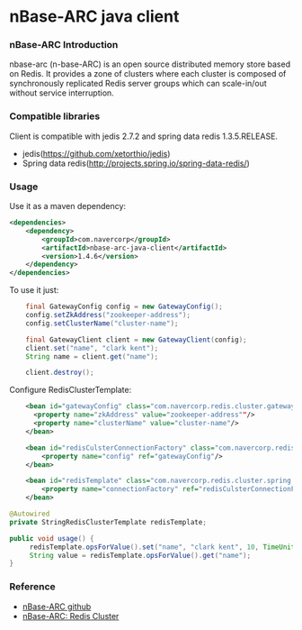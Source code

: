 # nBase-ARC java client

### nBase-ARC Introduction

nbase-arc (n-base-ARC) is an open source distributed memory store based on Redis. It provides a zone of clusters where each cluster is composed of synchronously replicated Redis server groups which can scale-in/out without service interruption.

### Compatible libraries
Client is compatible with jedis 2.7.2 and spring data redis 1.3.5.RELEASE.
* jedis(https://github.com/xetorthio/jedis)
* Spring data redis(http://projects.spring.io/spring-data-redis/)

### Usage
Use it as a maven dependency:
```xml
<dependencies>
    <dependency>
        <groupId>com.navercorp</groupId>
        <artifactId>nbase-arc-java-client</artifactId>
        <version>1.4.6</version>
    </dependency>
</dependencies>
```

To use it just:
```java
    final GatewayConfig config = new GatewayConfig();
    config.setZkAddress("zookeeper-address");
    config.setClusterName("cluster-name");

    final GatewayClient client = new GatewayClient(config);
    client.set("name", "clark kent");
    String name = client.get("name");

    client.destroy();
```

Configure RedisClusterTemplate:
```xml
    <bean id="gatewayConfig" class="com.navercorp.redis.cluster.gateway.GatewayConfig">
      <property name="zkAddress" value="zookeeper-address""/>
      <property name="clusterName" value="cluster-name"/>
    </bean>

    <bean id="redisCulsterConnectionFactory" class="com.navercorp.redis.cluster.spring.RedisClusterConnectionFactory" destroy-method="destroy">
        <property name="config" ref="gatewayConfig"/>
    </bean>

    <bean id="redisTemplate" class="com.navercorp.redis.cluster.spring.StringRedisClusterTemplate">
        <property name="connectionFactory" ref="redisCulsterConnectionFactory"/>
    </bean>
```


```java
@Autowired
private StringRedisClusterTemplate redisTemplate;

public void usage() {
     redisTemplate.opsForValue().set("name", "clark kent", 10, TimeUnit.SECONDS);
     String value = redisTemplate.opsForValue().get("name");
}
```

### Reference

* [nBase-ARC github](https://github.com/naver/nbase-arc)
* [nBase-ARC: Redis Cluster](http://d2.naver.com/helloworld/614607)